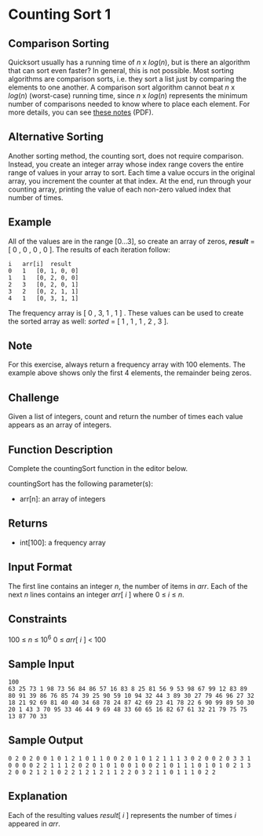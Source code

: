 # Counting Sort 1

## Comparison Sorting
Quicksort usually has a running time of *n* x *log*(*n*), but is there an algorithm that can sort even faster? In general, this is not possible. Most sorting algorithms are comparison sorts, i.e. they sort a list just by comparing the elements to one another. A comparison sort algorithm cannot beat *n* x *log*(*n*) (worst-case) running time, since *n* x *log*(*n*) represents the minimum number of comparisons needed to know where to place each element. For more details, you can see [these notes](./lect0913.pdf) (PDF).

## Alternative Sorting
Another sorting method, the counting sort, does not require comparison. Instead, you create an integer array whose index range covers the entire range of values in your array to sort. Each time a value occurs in the original array, you increment the counter at that index. At the end, run through your counting array, printing the value of each non-zero valued index that number of times.

## Example

All of the values are in the range [0...3], so create an array of zeros, ***result*** = [ 0 , 0 , 0 , 0 ]. The results of each iteration follow:

```
i	arr[i]	result
0	1	[0, 1, 0, 0]
1	1	[0, 2, 0, 0]
2	3	[0, 2, 0, 1]
3	2	[0, 2, 1, 1]
4	1	[0, 3, 1, 1]
```

The frequency array is [ 0 , 3, 1 , 1 ] . These values can be used to create the sorted array as well: *sorted* = [ 1 , 1 , 1 , 2 , 3 ].

## Note

For this exercise, always return a frequency array with 100 elements. The example above shows only the first 4 elements, the remainder being zeros.

## Challenge

Given a list of integers, count and return the number of times each value appears as an array of integers.

## Function Description

Complete the countingSort function in the editor below.

countingSort has the following parameter(s):

* arr\[n\]: an array of integers

## Returns

* int\[100\]: a frequency array

## Input Format

The first line contains an integer *n*, the number of items in *arr*.
Each of the next *n* lines contains an integer *arr*[ *i* ] where 0 ≤ *i* ≤ *n*.

## Constraints

100 ≤ *n* ≤ 10<sup>6</sup>
0 ≤ *arr*[ *i* ] < 100 

## Sample Input

```
100
63 25 73 1 98 73 56 84 86 57 16 83 8 25 81 56 9 53 98 67 99 12 83 89 80 91 39 86 76 85 74 39 25 90 59 10 94 32 44 3 89 30 27 79 46 96 27 32 18 21 92 69 81 40 40 34 68 78 24 87 42 69 23 41 78 22 6 90 99 89 50 30 20 1 43 3 70 95 33 46 44 9 69 48 33 60 65 16 82 67 61 32 21 79 75 75 13 87 70 33
```

## Sample Output

```
0 2 0 2 0 0 1 0 1 2 1 0 1 1 0 0 2 0 1 0 1 2 1 1 1 3 0 2 0 0 2 0 3 3 1 0 0 0 0 2 2 1 1 1 2 0 2 0 1 0 1 0 0 1 0 0 2 1 0 1 1 1 0 1 0 1 0 2 1 3 2 0 0 2 1 2 1 0 2 2 1 2 1 2 1 1 2 2 0 3 2 1 1 0 1 1 1 0 2 2
```

## Explanation

Each of the resulting values *result*[ *i* ] represents the number of times *i* appeared in *arr*.